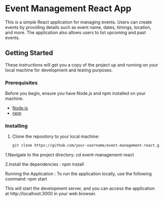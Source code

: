 # Event Management React App
This is a simple React application for managing events. Users can create events by providing details such as event name, dates, timings, location, and more. The application also allows users to list upcoming and past events.

## Getting Started
These instructions will get you a copy of the project up and running on your local machine for development and testing purposes.

### Prerequisites
Before you begin, ensure you have Node.js and npm installed on your machine.
- [Node.js](https://nodejs.org/)
- [npm](https://www.npmjs.com/)

### Installing
1. Clone the repository to your local machine:
   ```bash
   git clone https://github.com/your-username/event-management-react.git
   
1.Navigate to the project directory:
    cd event-management-react
    
2.Install the dependencies :
    npm install
    
Running the Application :
To run the application locally, use the following command:
    npm start
    
This will start the development server, and you can access the application at http://localhost:3000 in your web browser.
